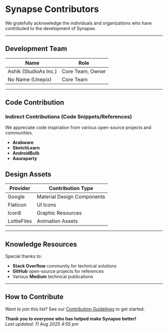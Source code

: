 # Synapse Contributors

We gratefully acknowledge the individuals and organizations who have contributed to the development of Synapse.

---

## Development Team

| Name       | Role                          |
|-------------------|-------------------------------|
| Ashik (StudioAs Inc.)            | Core Team, Owner             |
| No Name (Unepix)       | Core Team |

---

## Code Contribution

### Indirect Contributions (Code Snippets/References)
We appreciate code inspiration from various open-source projects and communities.

- **Arabware**  
- **SketchLearn**  
- **AndroidBulb**  
- **Aauraparty**  

## Design Assets

| Provider          | Contribution Type            |
|-------------------|------------------------------|
| Google            | Material Design Components   |
| Flaticon          | UI Icons                     |
| Icon8             | Graphic Resources            |
| LottieFiles       | Animation Assets             |

---

## Knowledge Resources

Special thanks to:
- **Stack Overflow** community for technical solutions
- **GitHub** open-source projects for references
- Various **Medium** technical publications

---

## How to Contribute

Want to join this list? See our [Contribution Guidelines](CONTRIBUTING.md) to get started.

**Thank you to everyone who has helped make Synapse better!**  
*Last updated: 11 Aug 2025 4:55 pm*